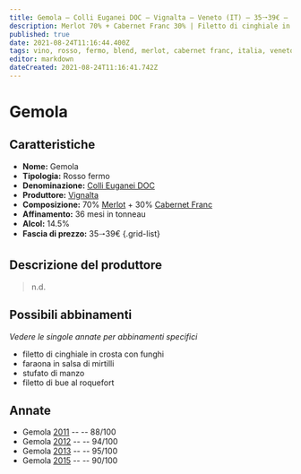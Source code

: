 ```yaml
---
title: Gemola – Colli Euganei DOC – Vignalta – Veneto (IT) – 35🠒39€ – 3★-5★
description: Merlot 70% + Cabernet Franc 30% | Filetto di cinghiale in crosta con funghi – Faraona in salsa di mirtilli – Stufato di manzo – Filetto di bue al roquefort
published: true
date: 2021-08-24T11:16:44.400Z
tags: vino, rosso, fermo, blend, merlot, cabernet franc, italia, veneto, filetto di cinghiale in crosta con funghi, faraona in salsa di mirtilli, stufato di manzo, filetto di bue al roquefort, 35🠒39€, 5 stelle
editor: markdown
dateCreated: 2021-08-24T11:16:41.742Z
---
```


# Gemola

## Caratteristiche
- **Nome:** Gemola
- **Tipologia:** Rosso fermo
- **Denominazione:** [Colli Euganei DOC](/denominazioni/Italia/Veneto/DOC/Colli-Euganei)
- **Produttore:** [Vignalta](/produttori/Italia/Veneto/Vignalta) 
- **Composizione:** 70% [Merlot](/vitigni/Francia/bacca-nera/merlot) + 30% [Cabernet Franc](/vitigni/Francia/bacca-nera/cabernet-franc)
- **Affinamento:** 36 mesi in tonneau 
- **Alcol:** 14.5%
- **Fascia di prezzo:** 35🠒39€
{.grid-list}

## Descrizione del produttore

> n.d.


## Possibili abbinamenti
*Vedere le singole annate per abbinamenti specifici*

- filetto di cinghiale in crosta con funghi
- faraona in salsa di mirtilli
- stufato di manzo
- filetto di bue al roquefort

## Annate
- Gemola [2011](vini/Italia/Veneto/Vignalta/Vignalta/2011) -- <span class="star-3"></span> -- 88/100
- Gemola [2012](vini/Italia/Veneto/Vignalta/Vignalta/2012) -- <span class="star-5"></span> -- 94/100 
- Gemola [2013](vini/Italia/Veneto/Vignalta/Vignalta/2013) -- <span class="star-5"></span> -- 95/100
- Gemola [2015](vini/Italia/Veneto/Vignalta/Vignalta/2015) -- <span class="star-4"></span> -- 90/100